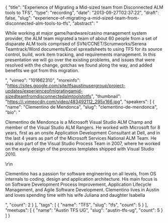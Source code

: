 {
  "title": "Experience of Migrating a Mid-sized team from Disconnected ALM tools to TFS",
  "type": "recording",
  "date": "2013-09-27T02:37:22",
  "draft": false,
  "slug": "experience-of-migrating-a-mid-sized-team-from-disconnected-alm-tools-to-tfs",
  "abstract": "<p>While working at major game/hardware/casino management system provider, the ALM team migrated a team of about 60 people from a set of disparate ALM tools comprised of SVN/CCNET/Scrumworks/Serena Teamtrack/Word documents/Excel spreadsheets to using TFS for its source control, build, work item tracking, and requirements management. In this presentation we will go over the existing problems, and issues that were resolved with the change, gotchas we found along the way, and added benefits we got from this migration.</p>",
  "vimeo": "101662310",
  "moreinfo": "https://sites.google.com/site/tfsaustinusergroup/project-updates/experienceofmigratingamid-sizedteamfromdisconnectedalmtoolstotfs",
  "thumbnail": "https://i.vimeocdn.com/video/483492112_295x166.jpg",
  "speakers": [
    {
      "name": "Clementino de Mendonca",
      "slug": "clementino-de-mendonca",
      "bio": "<p>Clementino de Mendonca is a Microsoft Visual Studio ALM Champ and member of the Visual Studio ALM Rangers. He worked with Microsoft for 8 years, first as an onsite Application Development Consultant at Dell, and in the last 4 years as part of the Microsoft Services National ALM Team. He was also part of the Visual Studio Process Team in 2007, where he worked on the early design of the process templates shipped with Visual Studio 2010.</p>\r\n<p>Clementino has a passion for software engineering on all levels, from OS internals to coding, design and application architecture. His main focus is on Software Development Process Improvement, Application Lifecycle Management, and Agile Software Development. Clementino lives in Austin and loves spending time with his wife Juliana and daughter Isabella</p>",
      "count": 2
    }
  ],
  "tags": [
    {
      "name": "TFS",
      "slug": "tfs",
      "count": 5
    }
  ],
  "meetups": [
    {
      "name": "Austin TFS UG",
      "slug": "austin-tfs-ug",
      "count": 5
    }
  ]
}